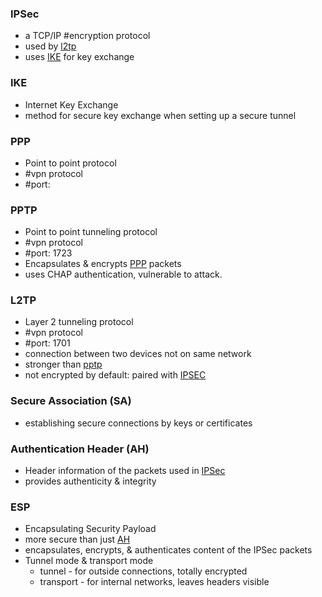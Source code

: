 ### IPSec
- a  TCP/IP #encryption protocol 
- used by [l2tp](#l2tp)
- uses [IKE](#ike) for key exchange

### IKE
- Internet Key Exchange
- method for secure key exchange when setting up a secure tunnel


### PPP
- Point to point protocol
- #vpn protocol
- #port: 


### PPTP
- Point to point tunneling protocol
- #vpn protocol
- #port: 1723
- Encapsulates & encrypts [PPP](#ppp) packets 
- uses CHAP authentication, vulnerable to attack. 

### L2TP
- Layer 2 tunneling protocol
- #vpn protocol
- #port: 1701
- connection between two devices not on same network
- stronger than [pptp](#pptp)
- not encrypted by default: paired with [IPSEC](#ipsec)
	

### Secure Association (SA)
- establishing secure connections by keys or certificates

###  Authentication Header (AH)
- Header information of the packets used in [IPSec](#ipsec)
- provides authenticity & integrity

### ESP 
- Encapsulating Security Payload
- more secure than just [AH](#Authentication-Header)
- encapsulates, encrypts, & authenticates content of the IPSec packets
- Tunnel mode & transport mode
	- tunnel - for outside connections, totally encrypted
	- transport - for internal networks, leaves headers visible
